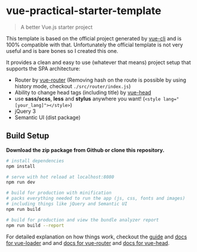 # vue-practical-starter-template

> A better Vue.js starter project

This template is based on the official project generated by [vue-cli](https://github.com/vuejs/vue-cli) and is 100% compatible with that.
Unfortunately the official template is not very useful and is bare bones so I created this one.

It provides a clean and easy to use (whatever that means) project setup that supports the SPA architecture:

- Router by [vue-router](https://github.com/vuejs/vue-router) (Removing hash on the route is possible by using history mode, checkout `./src/router/index.js`)
- Ability to change head tags (including title) by [vue-head](https://github.com/ktquez/vue-head)
- use **sass/scss**, **less** and **stylus** anywhere you want! (`<style lang="[your_lang]"></style>`)
- jQuery 3
- Semantic UI (dist package)

## Build Setup

**Download the zip package from Github or clone this repository.**

``` bash
# install dependencies
npm install

# serve with hot reload at localhost:8080
npm run dev

# build for production with minification
# packs everything needed to run the app (js, css, fonts and images)
# including things like jQuery and Semantic UI
npm run build

# build for production and view the bundle analyzer report
npm run build --report
```

For detailed explanation on how things work, checkout the [guide](http://vuejs-templates.github.io/webpack/) and [docs for vue-loader](http://vuejs.github.io/vue-loader) 
and and [docs for vue-router](https://github.com/vuejs/vue-router) and [docs for vue-head](https://github.com/ktquez/vue-head).